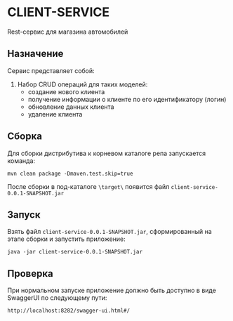 # CLIENT-SERVICE
Rest-сервис для магазина автомобилей

Назначение
------
Сервис представляет собой:
1. Набор CRUD операций для таких моделей:
    - создание нового клиента
    - получение информации о клиенте по его идентификатору (логин) 
    - обновление данных клиента
    - удаление клиента

Сборка
------
Для сборки дистрибутива к корневом каталоге репа запускается команда:
```batch
mvn clean package -Dmaven.test.skip=true
```
После сборки в под-каталоге `\target\` появится файл `client-service-0.0.1-SNAPSHOT.jar`

Запуск
------
Взять файл `client-service-0.0.1-SNAPSHOT.jar`, сформированный на этапе сборки и запустить приложение:
```batch
java -jar client-service-0.0.1-SNAPSHOT.jar
```

Проверка
--------
При нормальном запуске приложение должно быть доступно в виде SwaggerUI по следующему пути:
```batch
http://localhost:8282/swagger-ui.html#/
```
